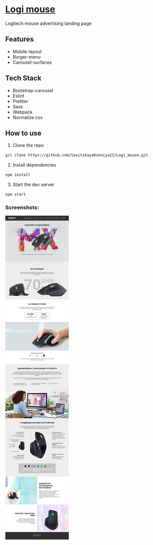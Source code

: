 # [Logi mouse](https://logi-mouse.vercel.app)
Logitech mouse advertising landing page

## Features
- Mobile-layout
- Burger-menu
- Carousel-surfaces

## Tech Stack
- Bootstrap-carousel
- Eslint
- Prettier
- Sass
- Webpack
- Normalize.css

## How to use
1. Clone the repo
``` bash
git clone https://github.com/SavitskayaKseniya22/Logi_mouse.git
```

2. Install dependencies
``` bash
npm install
```

3. Start the dev server
``` bash
npm start
```

### Screenshots: 

![изображение](https://raw.githubusercontent.com/SavitskayaKseniya22/projects-photos/main/photos/logi-mouse/screenshots/logi-mouse-1280px.png)


